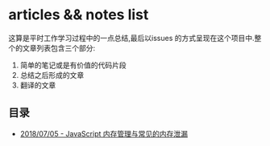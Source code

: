 # articles && notes list
这算是平时工作学习过程中的一点总结,最后以issues 的方式呈现在这个项目中.整个的文章列表包含三个部分: 
1. 简单的笔记或是有价值的代码片段
2. 总结之后形成的文章
3. 翻译的文章

## 目录
- [2018/07/05 - JavaScript 内存管理与常见的内存泄漏](https://github.com/lance10030/articles-and-notes/issues/1)

